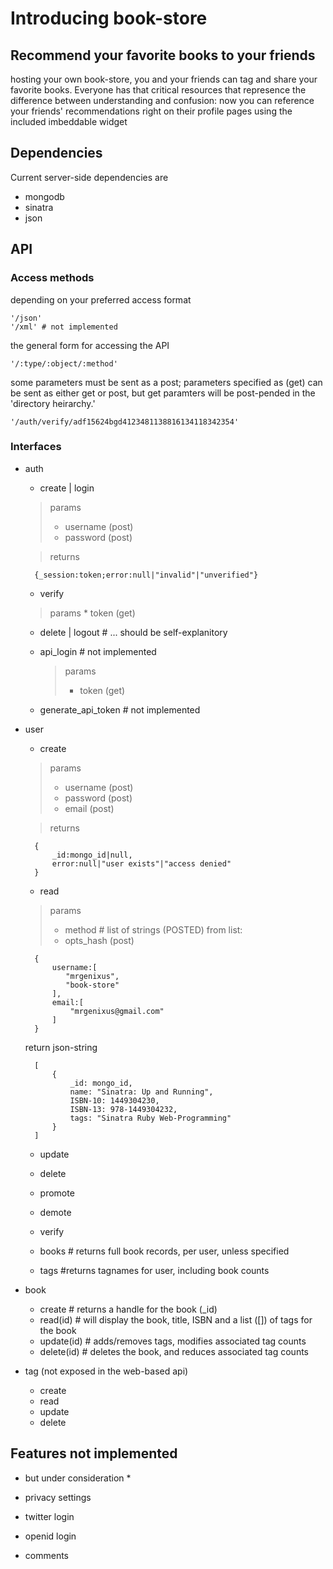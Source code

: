 # Introducing book-store #
## Recommend  your favorite books to your friends ##
hosting your own book-store, you and your friends can tag and share your favorite books.  Everyone has that critical resources that represence the difference between understanding and confusion: now you can reference your friends' recommendations right on their profile pages using the included imbeddable widget


## Dependencies ##
Current server-side dependencies are
* mongodb
* sinatra
* json

## API ##
### Access methods ###
depending on your preferred access format

    '/json'
    '/xml' # not implemented

the general form for accessing the API

    '/:type/:object/:method' 

some parameters must be sent as a post; parameters specified as (get) can be sent as either get or post, but get paramters will be post-pended in the 'directory heirarchy.'

    '/auth/verify/adf15624bgd4123481138816134118342354'

### Interfaces ###

* auth
    * create | login

    > params 
    >    * username (post)
    >    * password (post)

    > returns 

        {_session:token;error:null|"invalid"|"unverified"}

    * verify 

    > params
    >     * token (get)

    * delete | logout #  ... should be self-explanitory

    * api_login # not implemented

        > params
        >    * token (get)

    * generate_api_token # not implemented

* user
    * create

    > params 
    >    * username (post)
    >    * password (post)
    >    * email (post)

    > returns 

        {
            _id:mongo_id|null, 
            error:null|"user exists"|"access denied"
        }

    * read

    > params
    >    * method # list of strings (POSTED) from list: 
    >    * opts_hash (post)

        {
            username:[
               "mrgenixus",
               "book-store"
            ],
            email:[
                "mrgenixus@gmail.com"
            ]
        }

    return json-string

        [
            {
                _id: mongo_id,
                name: "Sinatra: Up and Running",
                ISBN-10: 1449304230,
                ISBN-13: 978-1449304232,
                tags: "Sinatra Ruby Web-Programming"
            }
        ]

    * update
        
    * delete
    * promote
    * demote
    * verify
    * books # returns full book records, per user, unless specified
    * tags #returns tagnames for user, including book counts

* book
    * create # returns a handle for the book (_id)
    * read(id) # will display the book, title, ISBN and a list ([]) of tags for the book
    * update(id) # adds/removes tags, modifies associated tag counts
    * delete(id) # deletes the book, and reduces associated tag counts

* tag (not exposed in the web-based api)
    * create
    * read
    * update
    * delete


## Features not implemented ##
* but under consideration *

* privacy settings
* twitter login
* openid login
* comments




